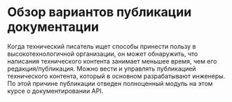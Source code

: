 # Обзор вариантов публикации документации

Когда технический писатель ищет способы принести пользу в высокотехнологичной организации, он может обнаружить, что написания технического контента занимает меньшее время, чем его редакция/публикация. Можно вести и управлять публикацией технического контента, который в основном разрабатывают инженеры. По этой причине публикации отведен полноценный модуль на этом курсе о документировании API.
